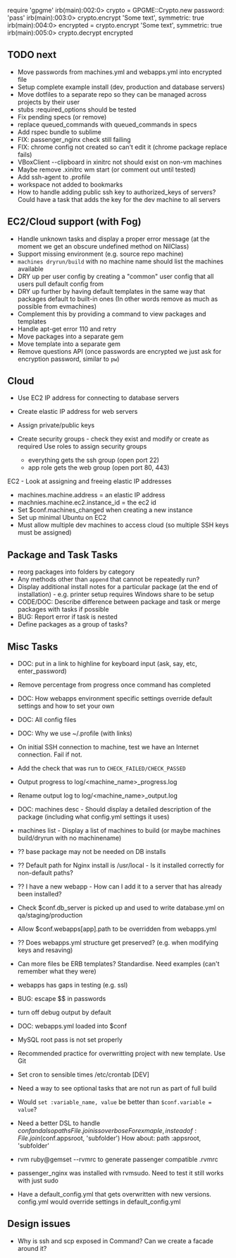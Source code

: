  require 'gpgme'
irb(main):002:0> crypto = GPGME::Crypto.new password: 'pass'
irb(main):003:0> crypto.encrypt 'Some text', symmetric: true
irb(main):004:0> encrypted = crypto.encrypt 'Some text', symmetric: true
irb(main):005:0> crypto.decrypt encrypted


TODO next
----------------------------------------

* Move passwords from machines.yml and webapps.yml into encrypted file
* Setup complete example install (dev, production and database servers)
* Move dotfiles to a separate repo so they can be managed across projects by their user
* stubs :required_options should be tested
* Fix pending specs (or remove)
* replace queued_commands with queued_commands in specs
* Add rspec bundle to sublime
* FIX: passenger_nginx check still failing
* FIX: chrome config not created so can't edit it (chrome package replace fails)
* VBoxClient --clipboard in xinitrc not should exist on non-vm machines
* Maybe remove .xinitrc wm start (or comment out until tested)
* Add ssh-agent to .profile
* workspace not added to bookmarks
* How to handle adding public ssh key to authorized_keys of servers? Could have a task that adds the key for the dev machine to all servers


EC2/Cloud support (with Fog)
----------------------------------------

* Handle unknown tasks and display a proper error message (at the moment we get an obscure undefined method on NilClass)
* Support missing environment (e.g. source repo machine)
* `machines dryrun/build` with no machine name should list the machines available
* DRY up per user config by creating a "common" user config that all users pull default config from
* DRY up further by having default templates in the same way that packages default to built-in ones
  (In other words remove as much as possible from evmachines)
* Complement this by providing a command to view packages and templates
* Handle apt-get error 110 and retry
* Move packages into a separate gem
* Move template into a separate gem
* Remove questions API (once passwords are encrypted we just ask for encryption password, similar to `pw`)


Cloud
----------------------------------------

* Use EC2 IP address for connecting to database servers
* Create elastic IP address for web servers

* Assign private/public keys
* Create security groups - check they exist and modify or create as required
  Use roles to assign security groups
  * everything gets the ssh group (open port 22)
  * app role gets the web group (open port 80, 443)


EC2 - Look at assigning and freeing elastic IP addresses

  * machines.machine.address = an elastic IP address
  * machnies.machine.ec2.instance_id = the ec2 id
  * Set $conf.machines_changed when creating a new instance
  * Set up minimal Ubuntu on EC2
  * Must allow multiple dev machines to access cloud (so multiple SSH keys must be assigned)

Package and Task Tasks
----------------------------------------

* reorg packages into folders by category
* Any methods other than `append` that cannot be repeatedly run?
* Display additional install notes for a particular package (at the end of installation) - e.g. printer setup requires Windows share to be setup
* CODE/DOC: Describe difference between package and task or merge packages with tasks if possible
* BUG: Report error if task is nested
* Define packages as a group of tasks?


Misc Tasks
----------------------------------------

* DOC: put in a link to highline for keyboard input (ask, say, etc, enter_password)
* Remove percentage from progress once command has completed
* DOC: How webapps environment specific settings override default settings and how to set your own
* DOC: All config files
* DOC: Why we use ~/.profile (with links)
* On initial SSH connection to machine, test we have an Internet connection. Fail if not.
* Add the check that was run to `CHECK_FAILED/CHECK_PASSED`
* Output progress to log/<machine_name>_progress.log
* Rename output log to log/<machine_name>_output.log
* DOC: machines desc <package> - Should display a detailed description of the package (including what config.yml settings it uses)
* machines list - Display a list of machines to build (or maybe machines build/dryrun with no machinename)
* ?? base package may not be needed on DB installs
* ?? Default path for Nginx install is /usr/local - Is it installed correctly for non-default paths?
* ?? I have a new webapp - How can I add it to a server that has already been installed?
* Check $conf.db_server is picked up and used to write database.yml on qa/staging/production

* Allow $conf.webapps[app].path to be overridden from webapps.yml
* ?? Does webapps.yml structure get preserved? (e.g. when modifying keys and resaving)

* Can more files be ERB templates? Standardise. Need examples (can't remember what they were)
* webapps has gaps in testing (e.g. ssl)
* BUG: escape $$ in passwords
* turn off debug output by default
* DOC: webapps.yml loaded into $conf
* MySQL root pass is not set properly
* Recommended practice for overwritting project with new template. Use Git
* Set cron to sensible times /etc/crontab [DEV]
* Need a way to see optional tasks that are not run as part of full build

* Would `set :variable_name, value` be better than `$conf.variable = value`?
* Need a better DSL to handle $conf and also paths File.join is so verbose
  For exmaple, instead of:
      File.join($conf.appsroot, 'subfolder')
  How about:
      path :appsroot, 'subfolder'
* rvm ruby@gemset --rvmrc to generate passenger compatible .rvmrc
* passenger_nginx was installed with rvmsudo. Need to test it still works with just sudo
* Have a default_config.yml that gets overwritten with new versions. config.yml would override settings in default_config.yml

Design issues
----------------------------------------

* Why is ssh and scp exposed in Command? Can we create a facade around it?
